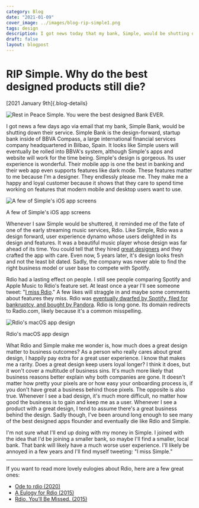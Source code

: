 ```yaml
---
category: Blog
date: "2021-01-09"
cover_image: ../images/blog-rip-simple1.png
tags: design
description: I got news today that my bank, Simple, would be shutting down their service. Simple Bank is the design-forward, startup bank inside of BBVA Compass, a large international financial services...
draft: false
layout: blogpost
---
```

# RIP Simple. Why do the best designed products still die?

[2021 January 9th]{.blog-details}

![Rest in Peace Simple. You were the best designed Bank EVER.](../images/blog-rip-simple1.png)

I got news a few days ago via email that my bank, Simple Bank, would be shutting down their service. Simple Bank is the design-forward, startup bank inside of BBVA Compass, a large international financial services company headquartered in Bilbao, Spain. It looks like Simple users will eventually be rolled into BBVA's system, although Simple's apps and website will work for the time being. Simple's design is gorgeous. Its user experience is wonderful. Their mobile app is one the best in banking and their web app even supports features like dark mode. These features matter to me because I'm a designer. They endlessly please me. They make me a happy and loyal customer because it shows that they care to spend time working on features that modern mobile and desktop users want to use.

![A few of Simple's iOS app screens](../images/blog-rip-simple2.png)
<figcaption>A few of Simple's iOS app screens</figcaption>

Whenever I saw Simple would be shuttered, it reminded me of the fate of one of the early streaming music services, Rdio. Like Simple, Rdio was a design forward, user experience dynamo whose users delighted in its design and features. It was a beautiful music player whose design was far ahead of its time. You could tell that they hired [great designers](https://www.designerfund.com/blog/day-in-the-life-rdio-ryan-sims/) and they crafted the app with care. Even now, 5 years later, it's design looks fresh and not the least bit dated. Sadly, the company was never able to find the right business model or user base to compete with Spotify.

Rdio had a lasting effect on people. I still see people comparing Spotify and Apple Music to Rdio's feature set. At least once a year I'll see someone tweet: "[I miss Rdio](https://twitter.com/brad_frost/status/724712985181167621?s=20)." A few likes will straggle in and maybe some comments about features they miss. Rdio was [eventually dwarfed by Spotify, filed for bankruptcy, and bought by Pandora](https://www.theverge.com/2015/11/17/9750890/rdio-shutdown-pandora). Rdio is long gone. Its domain redirects to Radio.com, likely because it's a common misspelling.

![Rdio's macOS app design](../images/blog-rip-simple3.png)
<figcaption>Rdio's macOS app design</figcaption>

What Rdio and Simple make me wonder is, how much does a great design matter to business outcomes? As a person who really cares about great design, I happily pay extra for a great user experience. I know that makes me a rarity. Does a great design keep users loyal longer? I think it does, but it won't cover a multitude of business sins. It's much more likely that business reasons better explain why both companies are gone. It doesn't matter how pretty your pixels are or how easy your onboarding process is, if you don't have great a business behind those pixels. The opposite is also true. Whenever I see a bad design, it's much more difficult, no matter how good the business is to gain and keep me as a user. Whenever I see a product with a great design, I tend to assume there's a great business behind the design. Sadly though, I've been around long enough to see many of the best designed apps flounder and eventually die like Rdio and Simple.

I'm not sure what I'll end up doing with my money in Simple. I joined with the idea that I'd be joining a smaller bank, so maybe I'll find a smaller, local bank. That bank will likely have a much worse user experience. I'll likely be annoyed in a few years and I'll find myself tweeting: "I miss Simple."

---

If you want to read more lovely eulogies about Rdio, here are a few great ones:
- [Ode to rdio (2020)](https://edvinasbartkus.com/rdio/)
- [A Eulogy for Rdio (2015)](https://www.theatlantic.com/technology/archive/2015/11/a-eulogy-for-rdio/416310/)
- [Rdio, You’ll Be Missed. (2015)](https://medium.com/@bryanjclark/rdio-you-ll-be-missed-4322d2e7fbc4)